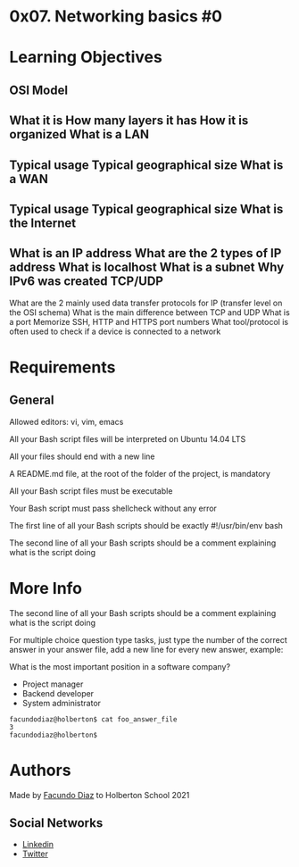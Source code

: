 # 0x07. Networking basics #0

# Learning Objectives

OSI Model
-----------
What it is
How many layers it has
How it is organized
What is a LAN
--------------
Typical usage
Typical geographical size
What is a WAN
--------------
Typical usage
Typical geographical size
What is the Internet
---------------
What is an IP address
What are the 2 types of IP address
What is localhost
What is a subnet
Why IPv6 was created
TCP/UDP
--------------
What are the 2 mainly used data transfer protocols for IP (transfer level on the OSI schema)
What is the main difference between TCP and UDP
What is a port
Memorize SSH, HTTP and HTTPS port numbers
What tool/protocol is often used to check if a device is connected to a network

# Requirements

General
------------
Allowed editors: vi, vim, emacs

All your Bash script files will be interpreted on Ubuntu 14.04 LTS

All your files should end with a new line

A README.md file, at the root of the folder of the project, is mandatory

All your Bash script files must be executable

Your Bash script must pass shellcheck without any error

The first line of all your Bash scripts should be exactly #!/usr/bin/env bash

The second line of all your Bash scripts should be a comment explaining what is the script doing

# More Info

The second line of all your Bash scripts should be a comment explaining what is the script doing

For multiple choice question type tasks, just type the number of the correct answer in your answer file, add a new line for every new answer, example:

What is the most important position in a software company?

- Project manager
- Backend developer
- System administrator

```
facundodiaz@holberton$ cat foo_answer_file
3
facundodiaz@holberton$
```

# Authors
Made by [Facundo Diaz](https://github.com/facu2279) to Holberton School 2021

Social Networks
-------------------
- [Linkedin](https://www.linkedin.com/in/facundo-d%C3%ADaz-720110149/)
- [Twitter](https://twitter.com/facudiazuy)